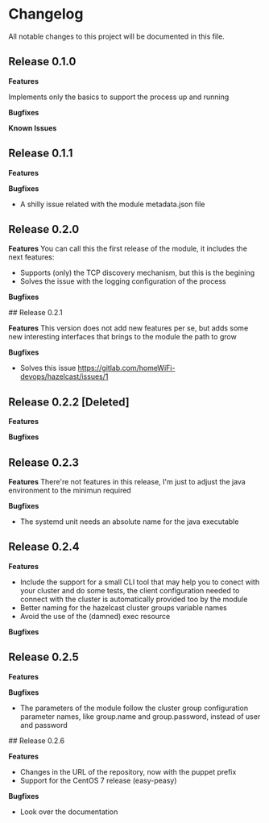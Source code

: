 # Changelog

All notable changes to this project will be documented in this file.


## Release 0.1.0

**Features**

Implements only the basics to support the process up and running

**Bugfixes**

**Known Issues**


## Release 0.1.1

**Features**

**Bugfixes**
* A shilly issue related with the module metadata.json file


## Release 0.2.0

**Features**
You can call this the first release of the module, it includes the next features:

* Supports (only) the TCP discovery mechanism, but this is the begining
* Solves the issue with the logging configuration of the process

**Bugfixes**


## Release 0.2.1

**Features**
This version does not add new features per se, but adds some new interesting interfaces that brings to the module the path to grow 

**Bugfixes**

* Solves this issue https://gitlab.com/homeWiFi-devops/hazelcast/issues/1


## Release 0.2.2 [Deleted]

**Features**

**Bugfixes**


## Release 0.2.3

**Features**
There're not features in this release, I'm just to adjust the java environment to the minimun required

**Bugfixes**

* The systemd unit needs an absolute name for the java executable


## Release 0.2.4

**Features**

* Include the support for a small CLI tool that may help you to conect with your cluster and do some tests, the client configuration needed to connect with the cluster is automatically provided too by the module
* Better naming for the hazelcast cluster groups variable names
* Avoid the use of the (damned) exec resource

**Bugfixes**


## Release 0.2.5

**Features**

**Bugfixes**

 * The parameters of the module follow the cluster group configuration parameter names, like group.name and group.password, instead of user and password


## Release 0.2.6

**Features**

 * Changes in the URL of the repository, now with the puppet prefix
 * Support for the CentOS 7 release (easy-peasy)

**Bugfixes**

 * Look over the documentation
